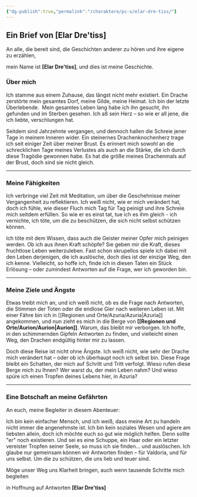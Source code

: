 ```yaml
---
{"dg-publish":true,"permalink":"/charaktere/pc-s/elar-dre-tiss/"}
---
```


## Ein Brief von [Elar Dre'tiss]


An alle, die bereit sind, die Geschichten anderer zu hören und ihre eigene zu erzählen,

mein Name ist **[Elar Dre'tiss]**, und dies ist meine Geschichte.


### Über mich

Ich stamme aus einem Zuhause, das längst nicht mehr existiert. Ein Drache zerstörte mein gesamtes Dorf, meine Gilde, meine Heimat. Ich bin der letzte Überlebende.  Mein gesamtes Leben lang habe ich ihn gesucht, ihn gefunden und im Sterben gesehen. Ich aß sein Herz – so wie er all jene, die ich liebte, verschlungen hat.

Seitdem sind Jahrzehnte vergangen, und dennoch hallen die Schreie jener Tage in meinem Inneren wider. Ein steinernes Drachenknochenherz trage ich seit einiger Zeit über meiner Brust. Es erinnert mich sowohl an die schrecklichen Tage meines Verlustes als auch an die Stärke, die ich durch diese Tragödie gewonnen habe. Es hat die größe meines Drachenmals auf der Brust, doch sind sie nicht gleich.

---

### Meine Fähigkeiten

Ich verbringe viel Zeit mit Meditation, um über die Geschehnisse meiner Vergangenheit zu reflektieren. Ich weiß nicht, wie er mich verändert hat, doch ich fühle, wie dieser Fluch mich Tag für Tag peinigt und ihre Schreie mich seitdem erfüllen. So wie er es einst tat, tue ich es ihm gleich - ich vernichte, ich töte, um die zu beschützen, die sich nicht selbst schützen können.

Ich töte mit dem Wissen, dass auch die Geister meiner Opfer mich peinigen werden. Ob ich aus ihnen Kraft schöpfe? Sie geben mir die Kraft, dieses fruchtlose Leben weiterzuleben. Fast schon skrupellos spiele ich dabei mit den Leben derjenigen, die ich auslösche, doch dies ist der einzige Weg, den ich kenne. Vielleicht, so hoffe ich, finde ich in diesen Taten ein Stück Erlösung – oder zumindest Antworten auf die Frage, wer ich geworden bin.

---

### Meine Ziele und Ängste

Etwas treibt mich an, und ich weiß nicht, ob es die Frage nach Antworten, die Stimmen der Toten oder die endlose Gier nach weiteren Leben ist. Mit einer Fähre bin ich in [[Regionen und Orte/Azuria/Azuria\|Azuria]] angekommen, und nun zieht es mich in die Berge von **[[Regionen und Orte/Aurion/Aurion\|Aurion]]**. Warum, das bleibt mir verborgen. Ich hoffe, in den schimmernden Gipfeln Antworten zu finden, und vielleicht einen Weg, den Drachen endgültig hinter mir zu lassen.

Doch diese Reise ist nicht ohne Ängste. Ich weiß nicht, wie sehr der Drache mich verändert hat – oder ob ich überhaupt noch ich selbst bin. Diese Frage bleibt ein Schatten, der mich auf Schritt und Tritt verfolgt. Wieso rufen diese Berge mich zu Ihnen? Wer warst du, der mein Leben nahm? Und wieso spüre ich einen Tropfen deines Lebens hier, in Azuria?

---

### Eine Botschaft an meine Gefährten

An euch, meine Begleiter in diesem Abenteuer:

Ich bin kein einfacher Mensch, und ich weiß, dass meine Art zu handeln nicht immer die angenehmste ist. Ich bin kein soziales Wesen und agiere am liebsten allein, doch ich möchte euch so gut wie möglich helfen. Denn sollte "er" noch existieren. Und sei es eine Schuppe, ein Haar oder ein letzter vereister Tropfen seiner Seele, so muss ich sie finden... und auslöschen.
Ich glaube nur gemeinsam können wir Antworten finden – für Valdoria, und für uns selbst. Um die zu schützen, die uns lieb und teuer sind.

Möge unser Weg uns Klarheit bringen, auch wenn tausende Schritte mich begleiten

in Hoffnung auf Antworten
**[Elar Dre'tiss]**